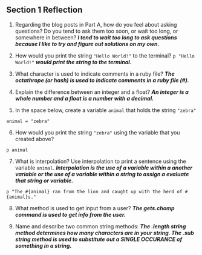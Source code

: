 ## Section 1 Reflection

1. Regarding the blog posts in Part A, how do you feel about asking questions? Do you tend to ask them too soon, or wait too long, or somewhere in between?
***I tend to wait too long to ask questions because I like to try and figure out solutions on my own.***

2. How would you print the string `"Hello World!"` to the terminal?
`p "Hello World!"` ***would print the string to the terminal.***
3. What character is used to indicate comments in a ruby file?
***The octathrope (or hash) is used to indicate comments in a ruby file (#).***
4. Explain the difference between an integer and a float?
***An integer is a whole number and a float is a number with a decimal.***
5. In the space below, create a variable `animal` that holds the string `"zebra"`

`animal = "zebra"`

6. How would you print the string `"zebra"` using the variable that you created above?

`p animal`

7. What is interpolation? Use interpolation to print a sentence using the variable `animal`.
***Interpolation is the use of a variable within a another variable or the use of a variable within a string to assign a evaluate that string or variable.***

`p "The #{animal} ran from the lion and caught up with the herd of #{animal}s."`

8. What method is used to get input from a user?
***The gets.chomp command is used to get info from the user.***

9. Name and describe two common string methods:
***The .length string method determines how many characters are in your string. The .sub string method is used to substitute out a SINGLE OCCURANCE of something in a string.***
